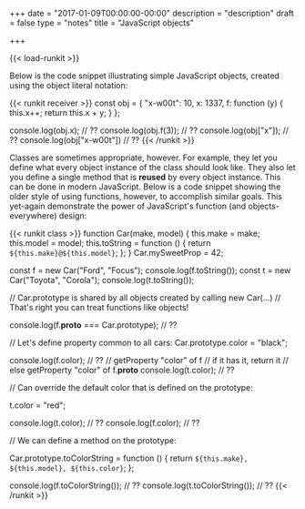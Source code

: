 +++
date = "2017-01-09T00:00:00-00:00"
description = "description"
draft = false
type = "notes"
title = "JavaScript objects"

+++

{{< load-runkit >}}

Below is the code snippet illustrating simple JavaScript objects, created using
the object literal notation:

{{< runkit receiver >}}
const obj = {
  "x-w00t": 10,
  x: 1337,
  f: function (y) {
    this.x++;
    return this.x + y;
  }
};

console.log(obj.x); // ??
console.log(obj.f(3)); // ??
console.log(obj["x"]); // ??
console.log(obj["x-w00t"]) // ??
{{< /runkit >}}

Classes are sometimes appropriate, however. For example, they let you define
what every object instance of the class should look like. They also let you
define a single method that is **reused** by every object instance. This can be
done in modern JavaScript. Below is a code snippet showing the older style of
using functions, however, to accomplish similar goals. This yet-again
demonstrate the power of JavaScript's function (and objects-everywhere) design:

{{< runkit class >}}
function Car(make, model) {
  this.make = make;
  this.model = model;
  this.toString = function () {
    return `${this.make}@${this.model}`;
  };
}
Car.mySweetProp = 42;

const f = new Car("Ford", "Focus");
console.log(f.toString());
const t = new Car("Toyota", "Corola");
console.log(t.toString());

// Car.prototype is shared by all objects created by calling new Car(...)
// That's right you can treat functions like objects!

console.log(f.__proto__ === Car.prototype); // ??

// Let's define property common to all cars:
Car.prototype.color = "black";

console.log(f.color); // ??
// getProperty "color" of f
//     if it has it, return it
//     else getProperty "color" of f.__proto__
console.log(t.color); // ??

// Can override the default color that is defined on the prototype:

t.color = "red";

console.log(t.color); // ??
console.log(f.color); // ??

// We can define a method on the prototype:

Car.prototype.toColorString = function () {
  return `${this.make}, ${this.model}, ${this.color}`;
};

console.log(f.toColorString()); // ??
console.log(t.toColorString()); // ??
{{< /runkit >}}
